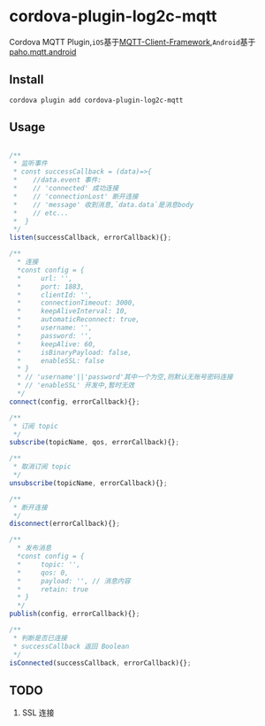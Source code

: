 # cordova-plugin-log2c-mqtt

Cordova MQTT Plugin,`iOS`基于[MQTT-Client-Framework](https://github.com/novastone-media/MQTT-Client-Framework),`Android`基于[paho.mqtt.android](https://github.com/eclipse/paho.mqtt.android)

## Install

```
cordova plugin add cordova-plugin-log2c-mqtt
```

## Usage

```javascript

/**
 * 监听事件
 * const successCallback = (data)=>{
 *    //data.event 事件:
 *    // 'connected' 成功连接
 *    // 'connectionLost' 断开连接
 *    // 'message' 收到消息,`data.data`是消息body
 *    // etc...
 *  }
 */
listen(successCallback, errorCallback){};

/**
  * 连接
  *const config = {
  *     url: '',
  *     port: 1883,
  *     clientId: '',
  *     connectionTimeout: 3000,
  *     keepAliveInterval: 10,
  *     automaticReconnect: true,
  *     username: '',
  *     password: '',
  *     keepAlive: 60,
  *     isBinaryPayload: false,
  *     enableSSL: false
  * }
  * // 'username'||'password'其中一个为空,则默认无账号密码连接
  * // 'enableSSL' 开发中,暂时无效
  */
connect(config, errorCallback){};

/**
 * 订阅 topic
 */
subscribe(topicName, qos, errorCallback){};

/**
 * 取消订阅 topic
 */
unsubscribe(topicName, errorCallback){};

/**
 * 断开连接
 */
disconnect(errorCallback){};

/**
  * 发布消息
  *const config = {
  *     topic: '',
  *     qos: 0,
  *     payload: '', // 消息内容
  *     retain: true
  * }
  */
publish(config, errorCallback){};

/**
 * 判断是否已连接
 * successCallback 返回 Boolean
 */
isConnected(successCallback, errorCallback){};
```

## TODO
1. SSL 连接
